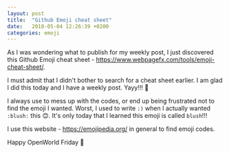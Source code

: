 ```yaml
---
layout: post
title:  "Github Emoji cheat sheet"
date:   2018-05-04 12:26:39 +0200
categories: emoji
---
```


As I was wondering what to publish for my weekly post, I just discovered this Github Emoji cheat sheet - https://www.webpagefx.com/tools/emoji-cheat-sheet/.

I must admit that I didn't bother to search for a cheat sheet earlier.
I am glad I did this today and I have a weekly post. Yayy!!! 🎉

I always use to mess up with the codes, or end up being frustrated not to find the emoji I wanted.
Worst, I used to write `:)` when I actually wanted `:blush:` this 😊. It's only today that I learned this emoji is called `blush`!!!

I use this website - https://emojipedia.org/ in general to find emoji codes.

Happy OpenWorld Friday 💖
